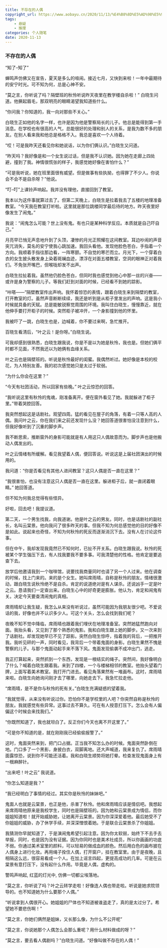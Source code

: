 ```yaml
---
title: 不存在的人偶
copyright_url: https://www.aobayu.cn/2020/11/13/%E4%B8%8D%E5%AD%98%E5%9C%A8%E7%9A%84%E4%BA%BA%E5%81%B6/
tags: 
    - 悬疑
    - 推理
categories: 个人随笔
date: 2020-11-13
---
```


### 不存在的人偶

“知了–知了”

蝉鸣声仿佛又在宣告，夏天是多么的喧闹。接近七月，又快到来啦！一年中最期待的安宁时光。可不知为何，总是心神不安。

“莫之言，你听说了吗？隔壁班的秋怜听说昨天夜里在教学楼自杀啦！” 白晓生问道。他撅起眉毛，那双明亮的眼睛渴望我知道些什么。

“你问我？你知道的，我一向对那些不关心。”

白晓生正如他的名字一样，也许是因为他是警察局长的儿子。他总是能得到第一手消息。在学校也有很高的人气，总能很好的处理和别人的关系，是我为数不多的朋友。在别人看来我和他总是格格不入。我总是喜欢一个人待着。

“哎！可是我昨天还看见你和她说话，以为你们俩认识。”白晓生又问道。

“昨天吗？我好像是和一个女生说过话，但是我不认识她。因为她在走廊上四处避，撞到了我。神情很慌张的样子，我感觉她好像在害怕什么？”

“可是我听说，她在班里面很有威望。但是做事有些执拗，也得罪了不少人。你说会不会不是自杀呀？”他说。

“叮–叮”上课铃声响起。我并没有理他，直接回到了教室。

我本以为这件事就算过去了。但第二天晚上，白晓生是拉着我去了五楼的地理准备教室。“今天我在教室打听啦。这里就是那位跳楼同学最后待的地方。昨天夜里好像发生了闹鬼。”

我说：“闹鬼怎么可能？世上没有鬼。有也只是某种科学反应。本质就是自己吓自己。”

月亮早已悄无声息地升到了头顶，凄惨的月光正照耀在这间教室。耳边吵闹的声音突兀消失，莫名的安宁使我心跳加速。我回头看他。发现他脸色苍白，手指着一个方向。我顺着手指往那边看，一阵寒颤。不自觉的寒芒而立。月光下，一个穿着白衣的女生披头散发身上染着斑斓血迹，漂浮在对面五楼教室，空洞的眼神正对着我们。不免张开嘴巴，但喉咙却发不出声。

白晓生拉扯着我。虽然他仍脸色苍白，但同时我也感觉到他心中那一丝的兴奋——或许是身为警察的儿子。等我们赶到对面的时候，已经看不到她的踪影。

“咔嗒——”隔壁教室传出声响。我怀着惊恐的表情，跟着白晓生来到隔壁的教室，打开教室的灯。虽然声音断断续续，我还是听到是从柜子里发出的声响。这是我小时候就具备的天赋。总是能敏锐察觉周围的环境。我叫住白晓生，慢慢靠近，就在他伸手要打开柜子的时候。突然柜子被冲开，一个身影撞到他的怀里。

我被吓了一跳，白晓生也是，边喊着，你不要过来啊，急忙推开。

百晓生看清后，“叶之云！是你呀。”白晓生说。

可我却感到很熟悉，白晓生跟我说，你是不是以为她是秋怜，我也是。但她们俩平时都不见面，不然我还以为她俩有血缘关系。

叶之云也是隔壁班的。听说是秋怜最好的闺蜜。我偶然听过。她好像是本校的校花，为人特别友善。我的初次感觉她只是太过于软弱。

“为什么你会在这里？”

“今天有社团活动，所以回家有些晚。” 叶之云惊恐的回答。

“我听说这里有秋怜的鬼魂，刚准备离开。便在窗外看见了她。我就躲进了柜子里。”带着哭腔回答。

我突然想起这是话剧社。观望四周。猛的看见在屋子的角落，有着一只等人高的人偶。我问叶之云，你在我们来之前还发现什么没？她回答道很害怕没注意到什么，但我好像听到了沉重的脚步声。

我不断思索，推断窗外的身影可能就是有人用这只人偶故意而为。脚步声也是他搬动人偶发出的。

叶之云情绪有所缓解。看见我望着人偶，便回答说。听说这是上届社团演出的时候用的。

我问道：“你是否看见有其他人进间教室？这只人偶是否一直在这里？”

“我很害怕，也没有注意这只人偶是否一直在这里。躲进柜子后，就一直闭着眼睛。” 她回答道。

但不知为何我总觉得有些怪异。

好啦，回去吧！我提议道。

第二天，一个男生找我，向我道谢。他是叶之云的男友。同时，也是话剧社的副社长，名叫云棠景。他向我问了很多昨天的事。但我不知为何总感觉他的目的好像不是如此。说起来也奇怪，不知为何秋怜的死反而逐渐消沉下去。没有人在讨论这件事。

但在中午，我却发现我竟然已不知何时，已扯不开关系。白晓生跟我说。秋怜的死被某个学生强压下去，有人找我要我不要多事。可我清楚他的性格。他肯定是要追查下去。

放学后他邀请我到一个咖啡馆，说要找我商量同时也请了另一个人过来。他在调查的时候，找上门来的。来的是个女生。她叫席雨晴，自称是秋怜的朋友。情绪很激动，跟白晓生说秋怜绝不是自杀。肯定的说道绝对是有人谋杀。还说凶手一定是叶之云。恳请我们一定查出来。白晓生心中的好奇更是膨胀。他认为，肯定和闹鬼有关。决定今天要查清闹鬼的真相。

席雨晴却让我生疑，我怎么从来没有听说过，虽然可能因为我朋友很少吧。不爱说话的我，好像也并不认识多少人。可这个关头，怎么会找到我们呢？

夜晚不知不觉中降临，席雨晴也跟着我们埋伏在地理准备室。突然她猛然跑向对面。我抬头看，又见到了那个熟悉的鬼影。我和白晓生跟上她的脚步。又一次来到了话剧社。却发现她早已不见了踪影。突然白晓生惊呼，指着我的背后，一把推开我。我听见砰的一声，同时看见，我背后一个带着鬼面的身影。白晓生果然不愧是警察的儿子。与那个鬼面动起手来不落下风。鬼面发现偷袭不成冲出门，逃走。

我正打算起来，突然抓到一个东西，发现是一根结实的绳子。突然间，我好像明白了什么？喊着白晓生跟着我。来到了四楼，一个与楼梯相邻的教室。他抬头望着门牌，上面写着美术教室。我打开门进去。看见角落果然有一堆画布。这时，席雨晴来啦。白晓生向她询问刚才去了哪里，向她走去下。我急忙拉走他。

“席雨晴，是不是你与秋怜的死有关。”白晓生充满疑惑的望着我。

“我就觉得，从来没有听说过你。恐怕你不是学校里的人吧？你突然自称是秋怜的朋友。我就感觉有些异常。这事过去不算久。可在有人授意打压下。怎么会有人偏偏这个时候会来找我们。”

“你既然知道了，我也就坦白了。反正你们今天也离不开这里了。”

“可是你不知道的是，就在刚刚我已经偷偷报警了。”

这时，鬼面突然来到，把门口占据。正当我不知怎么办的时候。鬼面突然卧倒在地。门口多了一个黑影，身披白衣，双脚离地。还大声喊道，我来复仇了。席雨晴面露惊恐，说到你不可能还活着。我和白晓生顺势将她打晕。检查发现鬼面身上有一根麻醉针。

“出来吧！叶之云” 我说道。

“你怎么知道是我？”

“我已经明白了事情的经过。其实你是秋怜的妹妹吧。”

鬼面人也就是云棠景，也正是他，杀害了秋怜。他和席雨晴应该是情侣吧。我想起来席雨晴他原来是我校学生，同时也是隔壁班的。因为她和云棠景成为情侣，而你姐姐知道啦！就开始威胁她，让她离开云棠景。因为你深深爱着他。最后她受不了你姐姐的威胁，办了休学手续，并深深憎恨着她。于是联合云棠景杀了你姐姐。

我猜测你早就知道了，于是演闹鬼希望引起注意。因为你太软弱，始终下不去手去举报，同时，也是因为没有证据。因为你同时也是美术社成员，所以你画画的功底不弱。你通过美术室里的颜料，可以轻易的做成血的颜色。然后用白色的画布披在人偶身上进行化妆。再用绳子拴住人偶，打开窗户，挂在教室里。由于是夜晚，且相隔这么远，很容易看成一个人。在加上谣言四起，更提高成功的几率。可是在云棠景有意打压下，没有起什么作用。毕竟是人偶，虚构的。

警鸣声响起, 红蓝的灯光中, 仿佛一切都尘埃落地。

“莫之言，你听说了吗？叶之云转学走啦！好像连人偶也带走啦。听说是她求院领导的。也不知道她为什么要那个人偶。”

“听说拿到人偶很开心。她姐姐的尸体也不知道被谁盗走了，真的是太过分了。希望她不要悲伤啊！”

“莫之言，你她们俩然是姐妹，又长那么像，为什么不公开呢”

“莫之言，你说她那个人偶怎么会那么重呢？用什么材料做成的呀？”

“莫之言，要去看人偶剧吗？”白晓生问道。“好像叫做不存在的人偶！”